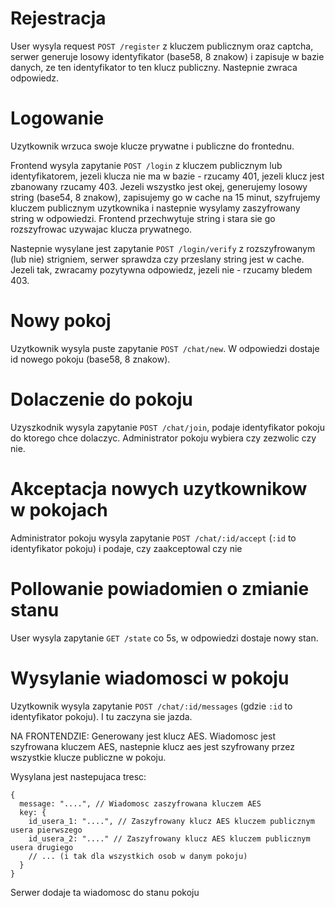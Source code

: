 # Rejestracja
User wysyla request `POST /register` z kluczem publicznym oraz captcha, serwer generuje losowy identyfikator (base58, 8 znakow) i zapisuje w bazie danych, ze ten identyfikator to ten klucz publiczny. Nastepnie zwraca odpowiedz.

# Logowanie
Uzytkownik wrzuca swoje klucze prywatne i publiczne do frontednu.

Frontend wysyla zapytanie `POST /login` z kluczem publicznym lub identyfikatorem, jezeli klucza nie ma w bazie - rzucamy 401, jezeli klucz jest zbanowany rzucamy 403. Jezeli wszystko jest okej, generujemy losowy string (base54, 8 znakow), zapisujemy go w cache na 15 minut, szyfrujemy kluczem publicznym uzytkownika i nastepnie wysylamy zaszyfrowany string w odpowiedzi.
Frontend przechwytuje string i stara sie go rozszyfrowac uzywajac klucza prywatnego.

Nastepnie wysylane jest zapytanie `POST /login/verify` z rozszyfrowanym (lub nie) strigniem, serwer sprawdza czy przeslany string jest w cache. Jezeli tak, zwracamy pozytywna odpowiedz, jezeli nie - rzucamy bledem 403.


# Nowy pokoj
Uzytkownik wysyla puste zapytanie `POST /chat/new`. W odpowiedzi dostaje id nowego pokoju (base58, 8 znakow).

# Dolaczenie do pokoju
Uzyszkodnik wysyla zapytanie `POST /chat/join`, podaje identyfikator pokoju do ktorego chce dolaczyc. Administrator pokoju wybiera czy zezwolic czy nie.

# Akceptacja nowych uzytkownikow w pokojach
Administrator pokoju wysyla zapytanie `POST /chat/:id/accept` (`:id` to identyfikator pokoju) i podaje, czy zaakceptowal czy nie

# Pollowanie powiadomien o zmianie stanu
User wysyla zapytanie `GET /state` co 5s, w odpowiedzi dostaje nowy stan.

# Wysylanie wiadomosci w pokoju
Uzytkownik wysyla zapytanie `POST /chat/:id/messages` (gdzie `:id` to identyfikator pokoju). I tu zaczyna sie jazda.

NA FRONTENDZIE:
Generowany jest klucz AES.
Wiadomosc jest szyfrowana kluczem AES, nastepnie klucz aes jest szyfrowany przez wszystkie klucze publiczne w pokoju.

Wysylana jest nastepujaca tresc:
```json5
{
  message: "....", // Wiadomosc zaszyfrowana kluczem AES
  key: {
    id_usera_1: "....", // Zaszyfrowany klucz AES kluczem publicznym usera pierwszego
    id_usera_2: "...." // Zaszyfrowany klucz AES kluczem publicznym usera drugiego
    // ... (i tak dla wszystkich osob w danym pokoju)
  }
}
```

Serwer dodaje ta wiadomosc do stanu pokoju
